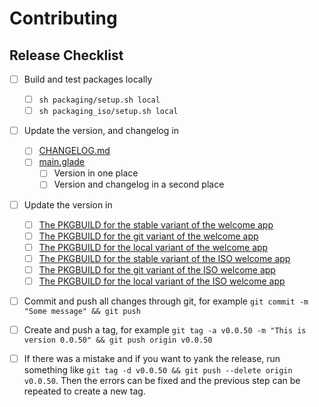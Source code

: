 # Contributing

## Release Checklist

- [ ] Build and test packages locally
  - [ ] `sh packaging/setup.sh local`
  - [ ] `sh packaging_iso/setup.sh local`

- [ ] Update the version, and changelog in
  - [ ] [CHANGELOG.md](CHANGELOG.md)
  - [ ] [main.glade](user_interface/gtk/forms/main.glade)
    - [ ] Version in one place
    - [ ] Version and changelog in a second place

- [ ] Update the version in 
  - [ ] [The PKGBUILD for the stable variant of the welcome app](packaging/rebornos-welcome/PKGBUILD)
  - [ ] [The PKGBUILD for the git variant of the welcome app](packaging/rebornos-welcome-git/PKGBUILD)
  - [ ] [The PKGBUILD for the local variant of the welcome app](packaging/rebornos-welcome-local/PKGBUILD)
  - [ ] [The PKGBUILD for the stable variant of the ISO welcome app](packaging_iso/rebornos-welcome/PKGBUILD)
  - [ ] [The PKGBUILD for the git variant of the ISO welcome app](packaging_iso/rebornos-welcome-git/PKGBUILD)
  - [ ] [The PKGBUILD for the local variant of the ISO welcome app](packaging_iso/rebornos-welcome-local/PKGBUILD)

- [ ] Commit and push all changes through git, for example `git commit -m "Some message" && git push`

- [ ] Create and push a tag, for example `git tag -a v0.0.50 -m "This is version 0.0.50" && git push origin v0.0.50`
- [ ] If there was a mistake and if you want to yank the release, run something like `git tag -d v0.0.50 && git push --delete origin v0.0.50`. Then the errors can be fixed and the previous step can be repeated to create a new tag.